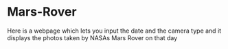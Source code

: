# Mars-Rover
Here is a webpage which lets you input the date and the camera type and it displays the photos taken by NASAs Mars Rover on that day
